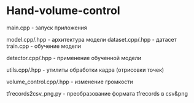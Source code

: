 # Hand-volume-control

main.cpp - запуск приложения

model.cpp/.hpp - архитектура модели
dataset.cpp/.hpp - датасет
train.cpp - обучение модели

detector.cpp/.hpp - применение обученной модели

utils.cpp/.hpp - утилиты обработки кадра (отрисовки точек)

volume_control.cpp/.hpp - изменение громкости

tfrecords2csv_png.py - преобразование формата tfrecords в csv&png
